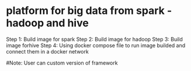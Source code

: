 # platform for big data from spark - hadoop and hive
Step 1: Build image for spark
Step 2: Build image for hadoop
Step 3: Build image forhive
Step 4: Using docker compose file to run image builded and connect them in a docker network

#Note: User can custom version of framework
